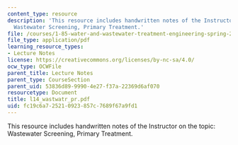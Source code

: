 ```yaml
---
content_type: resource
description: 'This resource includes handwritten notes of the Instructor on the topic:
  Wastewater Screening, Primary Treatment.'
file: /courses/1-85-water-and-wastewater-treatment-engineering-spring-2006/fc19c6a725210923857c7689f67a9fd1_l14_wastwatr_pr.pdf
file_type: application/pdf
learning_resource_types:
- Lecture Notes
license: https://creativecommons.org/licenses/by-nc-sa/4.0/
ocw_type: OCWFile
parent_title: Lecture Notes
parent_type: CourseSection
parent_uid: 53836d89-9990-4e27-f37a-22369d6af070
resourcetype: Document
title: l14_wastwatr_pr.pdf
uid: fc19c6a7-2521-0923-857c-7689f67a9fd1
---
```

This resource includes handwritten notes of the Instructor on the topic: Wastewater Screening, Primary Treatment.